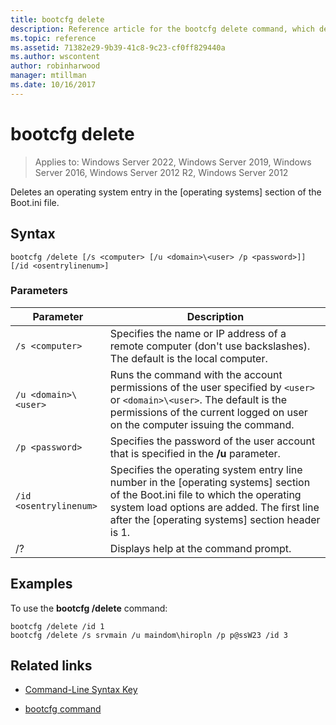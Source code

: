 ```yaml
---
title: bootcfg delete
description: Reference article for the bootcfg delete command, which deletes an operating system entry in the operating systems section of the Boot.ini file.
ms.topic: reference
ms.assetid: 71382e29-9b39-41c8-9c23-cf0ff829440a
ms.author: wscontent
author: robinharwood
manager: mtillman
ms.date: 10/16/2017
---
```

# bootcfg delete

>Applies to: Windows Server 2022, Windows Server 2019, Windows Server 2016, Windows Server 2012 R2, Windows Server 2012

Deletes an operating system entry in the [operating systems] section of the Boot.ini file.

## Syntax

```
bootcfg /delete [/s <computer> [/u <domain>\<user> /p <password>]] [/id <osentrylinenum>]
```

### Parameters

| Parameter | Description |
| --------- | ----------- |
| `/s <computer>` | Specifies the name or IP address of a remote computer (don't use backslashes). The default is the local computer. |
| `/u <domain>\<user>`  | Runs the command with the account permissions of the user specified by `<user>` or `<domain>\<user>`. The default is the permissions of the current logged on user on the computer issuing the command. |
| `/p <password>` | Specifies the password of the user account that is specified in the **/u** parameter. |
| `/id <osentrylinenum>` | Specifies the operating system entry line number in the [operating systems] section of the Boot.ini file to which the operating system load options are added. The first line after the [operating systems] section header is 1. |
| /? | Displays help at the command prompt. |

## Examples

To use the **bootcfg /delete** command:

```
bootcfg /delete /id 1
bootcfg /delete /s srvmain /u maindom\hiropln /p p@ssW23 /id 3
```

## Related links

- [Command-Line Syntax Key](command-line-syntax-key.md)

- [bootcfg command](bootcfg.md)

